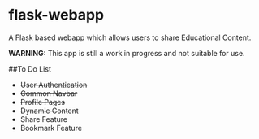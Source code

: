 # flask-webapp
A Flask based webapp which allows users to share Educational Content.

**WARNING:** This app is still a work in progress and not suitable for use.

##To Do List
- <s>User Authentication</s>
- <s>Common Navbar</s>
- <s>Profile Pages</s>
- <s>Dynamic Content</s>
- Share Feature
- Bookmark Feature
